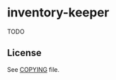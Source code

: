 # inventory-keeper

TODO


## License

See [COPYING](https://github.com/makerdao/inventory-keeper/blob/master/COPYING) file.
